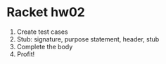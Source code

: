 # Racket hw02
1. Create test cases
2. Stub: signature, purpose statement, header, stub
3. Complete the body
4. Profit!
